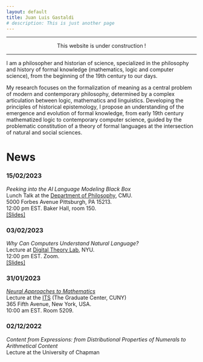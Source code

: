 ```yaml
---
layout: default
title: Juan Luis Gastaldi
# description: This is just another page
---
```


<script src="{{ 'assets/js/random-color.js' }}"></script>

* * *
<p style="text-align: center;">This website is under construction !</p>

* * *
 




<!-- // var colors = ['#3b4cc0', '#6282ea', '#8db0fe','#b8d0f9','#dddddd','#f5c4ad','#f49a7b','#de604d','#b40426'];
// var buttons = document.getElementsByClassName("btn");
// for (let i = 0; i < buttons.length; i++) {
//     var random_color = colors[Math.floor(Math.random() * colors.length)];
//     buttons[i].style.backgroundColor = random_color;
// } -->


I am a philosopher and historian of science, specialized in the philosophy and history of formal knowledge (mathematics, logic and computer science), from the beginning of the 19th century to our days.

My research focuses on the formalization of meaning as a central problem of modern and contemporary philosophy, determined by a complex articulation between logic, mathematics and linguistics. Developing the principles of historical epistemology, I propose an understanding of the emergence and evolution of formal knowledge, from early 19th century mathematized logic to contemporary computer science, guided by the problematic constitution of a theory of formal languages at the intersection of natural and social sciences.

# News

### 15/02/2023
*Peeking into the AI Language Modeling Black Box*\
Lunch Talk at the [Department of Philosophy](https://www.cmu.edu/dietrich/philosophy/), CMU.\
5000 Forbes Avenue Pittsburgh, PA 15213.\
12:00 pm EST. Baker Hall, room 150.\
[[Slides]](./assets/pdf/slides/gastaldi_230215_cmu.pdf)

### 03/02/2023
*Why Can Computers Understand Natural Language?*\
Lecture at [Digital Theory Lab](https://digitaltheorylab.org), NYU.\
12:00 pm EST. Zoom.\
[[Slides]](./assets/pdf/slides/gastaldi_230203_nyu.pdf)

### 31/01/2023
[*Neural Approaches to Mathematics*](https://itsatcuny.org/calendar/2023/1/30/its-tutorial-talk-juan-luis-gastaldi)\
Lecture at the [ITS](https://itsatcuny.org) (The Graduate Center, CUNY)\
365 Fifth Avenue, New York, USA.\
10:00 am EST. Room 5209.

### 02/12/2022
*Content from Expressions: from Distributional Properties of Numerals to Arithmetical Content*\
Lecture at the University of Chapman
